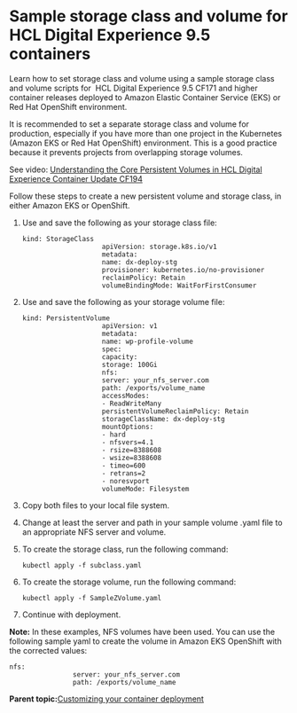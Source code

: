 # Sample storage class and volume for HCL Digital Experience 9.5 containers

Learn how to set storage class and volume using a sample storage class and volume scripts for  HCL Digital Experience 9.5 CF171 and higher container releases deployed to Amazon Elastic Container Service \(EKS\) or Red Hat OpenShift environment.

It is recommended to set a separate storage class and volume for production, especially if you have more than one project in the Kubernetes \(Amazon EKS or Red Hat OpenShift\) environment. This is a good practice because it prevents projects from overlapping storage volumes.

See video: [Understanding the Core Persistent Volumes in HCL Digital Experience Container Update CF194](https://youtu.be/yDU7SMnrz_U)

Follow these steps to create a new persistent volume and storage class, in either Amazon EKS or OpenShift.

1.  Use and save the following as your storage class file:

    ```
    kind: StorageClass 
                        apiVersion: storage.k8s.io/v1 
                        metadata: 
                        name: dx-deploy-stg 
                        provisioner: kubernetes.io/no-provisioner 
                        reclaimPolicy: Retain 
                        volumeBindingMode: WaitForFirstConsumer 
    ```

2.  Use and save the following as your storage volume file:

    ```
    kind: PersistentVolume 
                        apiVersion: v1 
                        metadata: 
                        name: wp-profile-volume 
                        spec: 
                        capacity: 
                        storage: 100Gi    
                        nfs: 
                        server: your_nfs_server.com 
                        path: /exports/volume_name 
                        accessModes: 
                        - ReadWriteMany 
                        persistentVolumeReclaimPolicy: Retain 
                        storageClassName: dx-deploy-stg 
                        mountOptions: 
                        - hard 
                        - nfsvers=4.1 
                        - rsize=8388608 
                        - wsize=8388608 
                        - timeo=600 
                        - retrans=2 
                        - noresvport 
                        volumeMode: Filesystem
    ```

3.  Copy both files to your local file system.
4.  Change at least the server and path in your sample volume .yaml file to an appropriate NFS server and volume.
5.  To create the storage class, run the following command:

    ```
    kubectl apply -f subclass.yaml
    ```

6.  To create the storage volume, run the following command:

    ```
    kubectl apply -f SampleZVolume.yaml
    ```

7.  Continue with deployment.

**Note:** In these examples, NFS volumes have been used. You can use the following sample yaml to create the volume in Amazon EKS OpenShift with the corrected values: 

```
nfs:     
                server: your_nfs_server.com     
                path: /exports/volume_name
```

**Parent topic:**[Customizing your container deployment](../containerization/customization.md)

